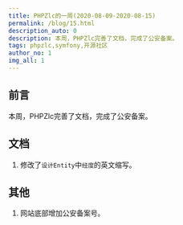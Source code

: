 ```yaml
---
title: PHPZlc的一周(2020-08-09-2020-08-15)
permalink: /blog/15.html
description_auto: 0
description: 本周，PHPZlc完善了文档，完成了公安备案。
tags: phpzlc,symfony,开源社区
author_no: 1
img_all: 1
---
```


## 前言

本周，PHPZlc完善了文档，完成了公安备案。

## 文档

1. 修改了`设计Entity`中`经度`的英文缩写。

## 其他

1. 网站底部增加公安备案号。
